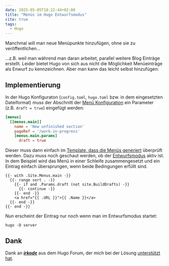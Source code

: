 ```yaml
---
date: 2025-05-05T18:22:44+02:00
title: "Menüs im Hugo Entwurfsmodus"
cite: true
tags:
  - Hugo
---
```

Manchmal will man neue Menüpunkte hinzufügen, ohne sie zu veröffentlichen...
<!--more-->
...z.B. weil man während man daran arbeitet, parallel weitere Blog Einträge erstellt. Leider bietet Hugo von sich aus nicht die Möglichkeit Menüeinträge als Enwurf zu kennzeichnen. Aber man kann das leicht selbst hinzufügen:

## Implementierung

In der Hugo Konfiguraton (`config.toml`, `hugo.toml` bzw. in dem eingesetzten Dateiformat) muss der Abschnitt der [Menü Konfiguration](https://gohugo.io/configuration/menus/) ein Parameter (z.B. `draft = true`) eingefügt werden:

```toml
[menus]
  [[menus.main]]
    name = 'New unfinished section'
    pageRef = '/work-in-progress'
    [menus.main.params]
      draft = true
```

Dieser muss dann einfach im [Template, dass die Menüs generiert](https://gohugo.io/templates/menu/) überprüft werden. Dazu muss noch geschaut werden, ob der [Entwurfsmodus](https://gohugo.io/methods/site/builddrafts/) aktiv ist. In dem Beispiel wird das Menü in einer Schleife zusammengesetzt und ein Eintrag einfach übersprungen, wenn beide Bedingungen erfüllt sind.

```go-html-template
{{- with .Site.Menus.main -}}
  {{- range sort . -}}
    {{- if and .Params.draft (not site.BuildDrafts) -}}
      {{- continue -}}
    {{- end -}}
    <a href="{{ .URL }}">{{ .Name }}</a>
  {{- end -}}
{{- end -}}
```

Nun erscheint der Eintrag nur noch wenn man im Entwurfsmodus startet:
```
hugo -D server
```

## Dank

Dank an [***irkode***](https://discourse.gohugo.io/u/irkode/summary) aus dem Hugo Forum, der mich bei der Lösung [unterstützt hat](https://discourse.gohugo.io/t/draft-menu-entries/54622).
